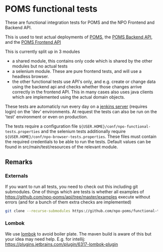 # POMS functional tests

These are functional integration tests for POMS and the NPO Frontend and Backend API.

This is used to test actual deployments of [POMS](https://poms.omroep.nl/), the [POMS Backend API](https://api.poms.omroep.nl), and the [POMS Frontend API](https://rs.poms.omroep.nl)

This is currently split up in 3 modules
* a shared module, this contains only code which is shared by the other modules but no actual tests
* a selenium module. These are pure frontend tests, and will use a headless browser.
* the other functional tests use API's only, and e.g. create or change data using the backend api and checks whether those changes arrive correctly in the frontend API. This in many cases also uses java clients which are implemented using the actual domain objects.


These tests are automaticly run every day on a [jenkins server](https://jenkins.vpro.nl/job/POMS%20Functional%20Tests/) (requires login)  on the 'dev' environments. At request the tests can also be run on the 'test' environment or even on production.

The tests require a configuration file `${USER.HOME}/conf/npo-functional-tests.properties` and the selenium
tests additionally require `${USER.HOME}/conf/npo-browser-tests.properties`. These files must contain the required credentials to be able to run the tests.  Default values can be found in src/main/test/resources of the relevant module.

## Remarks
### Externals
If you want to run all tests, you need to check out this including git submodules. One of things which are tests is whether all examples of https://github.com/npo-poms/api/tree/master/examples execute without errors (and for a bunch of them extra checks are implemented)
```bash
git clone --recurse-submodules https://github.com/npo-poms/functional-tests.git
```

### Lombok
We use [lombok](https://projectlombok.org) to avoid boiler plate. The maven build is aware of this but your idea may need help. E.g. for intellij: https://plugins.jetbrains.com/plugin/6317-lombok-plugin
